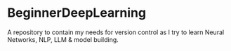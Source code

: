 # BeginnerDeepLearning
A repository to contain my needs for version control as I try to learn Neural Networks, NLP, LLM &amp; model building.
